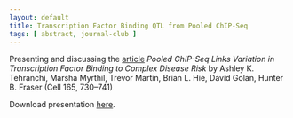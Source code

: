 ```yaml
---
layout: default
title: Transcription Factor Binding QTL from Pooled ChIP-Seq
tags: [ abstract, journal-club ]
---
```


Presenting and discussing the [article] *Pooled ChIP-Seq Links Variation in
Transcription Factor Binding to Complex Disease Risk* by Ashley K. Tehranchi,
Marsha Myrthil, Trevor Martin, Brian L. Hie, David Golan, Hunter B. Fraser
(Cell 165, 730–741)

Download presentation [here].

[here]: https://www.dropbox.com/s/p214rjh4i1ruioi/2016-05-03-binding-qtls-tehranchi-et-al-2016-cell.pdf?dl=0
[article]: http://www.sciencedirect.com/science/article/pii/S0092867416303397
